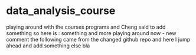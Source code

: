 # data_analysis_course
playing around with the courses programs
and Cheng said to add something so here is : something
and more playing around now - new comment
the following came from the changed github repo
and here I jump ahead and add something else
bla

